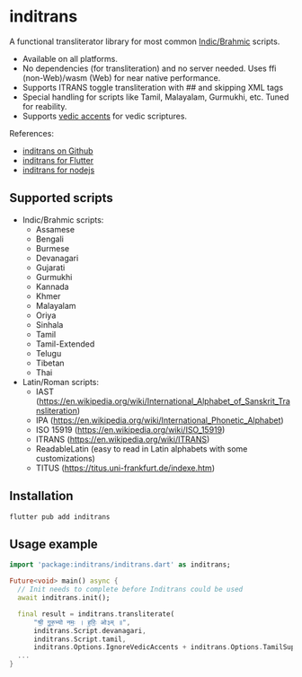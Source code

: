 # inditrans

A functional transliterator library for most common [Indic/Brahmic](https://en.wikipedia.org/wiki/Brahmic_scripts) scripts.

- Available on all platforms.
- No dependencies (for transliteration) and no server needed. Uses ffi (non-Web)/wasm (Web) for near native performance.
- Supports ITRANS toggle transliteration with ## and skipping XML tags
- Special handling for scripts like Tamil, Malayalam, Gurmukhi, etc. Tuned for reability.
- Supports [vedic accents](https://en.wikipedia.org/wiki/Vedic_accent) for vedic scriptures.

References:

- [inditrans on Github](https://github.com/vm75/inditrans)
- [inditrans for Flutter](https://pub.dev/packages/inditrans)
- [inditrans for nodejs](https://www.npmjs.com/package/@vm75/inditrans)

## Supported scripts

- Indic/Brahmic scripts:
  - Assamese
  - Bengali
  - Burmese
  - Devanagari
  - Gujarati
  - Gurmukhi
  - Kannada
  - Khmer
  - Malayalam
  - Oriya
  - Sinhala
  - Tamil
  - Tamil-Extended
  - Telugu
  - Tibetan
  - Thai
- Latin/Roman scripts:
  - IAST (https://en.wikipedia.org/wiki/International_Alphabet_of_Sanskrit_Transliteration)
  - IPA (https://en.wikipedia.org/wiki/International_Phonetic_Alphabet)
  - ISO 15919 (https://en.wikipedia.org/wiki/ISO_15919)
  - ITRANS (https://en.wikipedia.org/wiki/ITRANS)
  - ReadableLatin (easy to read in Latin alphabets with some customizations)
  - TITUS (https://titus.uni-frankfurt.de/indexe.htm)

## Installation

```
flutter pub add inditrans
```

## Usage example

```dart
import 'package:inditrans/inditrans.dart' as inditrans;

Future<void> main() async {
  // Init needs to complete before Inditrans could be used
  await inditrans.init();

  final result = inditrans.transliterate(
      "श्री॒ गु॒रु॒भ्यो नमः॒ । ह॒रिः॒ ओ३म् ॥",
      inditrans.Script.devanagari,
      inditrans.Script.tamil,
      inditrans.Options.IgnoreVedicAccents + inditrans.Options.TamilSuperscripted);
  ...
}
```

